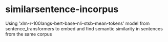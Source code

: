 # similarsentence-incorpus
Using 'xlm-r-100langs-bert-base-nli-stsb-mean-tokens' model from sentence_transformers to embed and find semantic similarity in sentences from the same corpus
